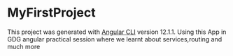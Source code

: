 # MyFirstProject

This project was generated with [Angular CLI](https://github.com/angular/angular-cli) version 12.1.1.
Using this App in GDG angular practical session where we learnt about services,routing and much more
